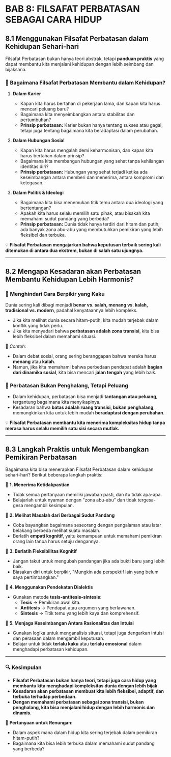 # **BAB 8: FILSAFAT PERBATASAN SEBAGAI CARA HIDUP**  

## **8.1 Menggunakan Filsafat Perbatasan dalam Kehidupan Sehari-hari**  

Filsafat Perbatasan bukan hanya teori abstrak, tetapi **panduan praktis** yang dapat membantu kita menjalani kehidupan dengan lebih seimbang dan bijaksana.  

### **📌 Bagaimana Filsafat Perbatasan Membantu dalam Kehidupan?**  

1. **Dalam Karier**  
   - Kapan kita harus bertahan di pekerjaan lama, dan kapan kita harus mencari peluang baru?  
   - Bagaimana kita menyeimbangkan antara stabilitas dan pertumbuhan?  
   - **Prinsip perbatasan:** Karier bukan hanya tentang sukses atau gagal, tetapi juga tentang bagaimana kita beradaptasi dalam perubahan.  

2. **Dalam Hubungan Sosial**  
   - Kapan kita harus mengalah demi keharmonisan, dan kapan kita harus bertahan dalam prinsip?  
   - Bagaimana kita membangun hubungan yang sehat tanpa kehilangan identitas diri?  
   - **Prinsip perbatasan:** Hubungan yang sehat terjadi ketika ada keseimbangan antara memberi dan menerima, antara kompromi dan ketegasan.  

3. **Dalam Politik & Ideologi**  
   - Bagaimana kita bisa menemukan titik temu antara dua ideologi yang bertentangan?  
   - Apakah kita harus selalu memilih satu pihak, atau bisakah kita memahami sudut pandang yang berbeda?  
   - **Prinsip perbatasan:** Dunia tidak hanya terdiri dari hitam dan putih; ada banyak zona abu-abu yang membutuhkan pemikiran yang lebih fleksibel dan terbuka.  

💡 **Filsafat Perbatasan mengajarkan bahwa keputusan terbaik sering kali ditemukan di antara dua ekstrem, bukan di salah satu ujungnya.**  

---

## **8.2 Mengapa Kesadaran akan Perbatasan Membantu Kehidupan Lebih Harmonis?**  

### **📌 Menghindari Cara Berpikir yang Kaku**  
Dunia sering kali dibagi menjadi **benar vs. salah, menang vs. kalah, tradisional vs. modern**, padahal kenyataannya lebih kompleks.  
- Jika kita melihat dunia secara hitam-putih, kita mudah terjebak dalam konflik yang tidak perlu.  
- Jika kita menyadari bahwa **perbatasan adalah zona transisi**, kita bisa lebih fleksibel dalam memahami situasi.  

📖 *Contoh:*  
- Dalam debat sosial, orang sering beranggapan bahwa mereka harus **menang** atau **kalah**.  
- Namun, jika kita memahami bahwa perbedaan pendapat adalah **bagian dari dinamika sosial**, kita bisa mencari **jalan tengah** yang lebih baik.  

### **📌 Perbatasan Bukan Penghalang, Tetapi Peluang**  
- Dalam kehidupan, perbatasan bisa menjadi **tantangan atau peluang**, tergantung bagaimana kita menyikapinya.  
- Kesadaran bahwa **batas adalah ruang transisi, bukan penghalang**, memungkinkan kita untuk lebih mudah **beradaptasi dengan perubahan**.  

💡 **Filsafat Perbatasan membantu kita menerima kompleksitas hidup tanpa merasa harus selalu memilih satu sisi secara mutlak.**  

---

## **8.3 Langkah Praktis untuk Mengembangkan Pemikiran Perbatasan**  

Bagaimana kita bisa menerapkan Filsafat Perbatasan dalam kehidupan sehari-hari? Berikut beberapa langkah praktis:  

🎯 **1. Menerima Ketidakpastian**  
- Tidak semua pertanyaan memiliki jawaban pasti, dan itu tidak apa-apa.  
- Belajarlah untuk nyaman dengan "zona abu-abu" dan tidak tergesa-gesa mengambil kesimpulan.  

🎯 **2. Melihat Masalah dari Berbagai Sudut Pandang**  
- Coba bayangkan bagaimana seseorang dengan pengalaman atau latar belakang berbeda melihat suatu masalah.  
- Berlatih **empati kognitif**, yaitu kemampuan untuk memahami pemikiran orang lain tanpa harus setuju dengannya.  

🎯 **3. Berlatih Fleksibilitas Kognitif**  
- Jangan takut untuk mengubah pandangan jika ada bukti baru yang lebih baik.  
- Biasakan diri untuk berpikir, "Mungkin ada perspektif lain yang belum saya pertimbangkan."  

🎯 **4. Menggunakan Pendekatan Dialektis**  
- Gunakan metode **tesis-antitesis-sintesis**:  
  - **Tesis** → Pemikiran awal kita.  
  - **Antitesis** → Pendapat atau argumen yang berlawanan.  
  - **Sintesis** → Titik temu yang lebih kaya dan komprehensif.  

🎯 **5. Menjaga Keseimbangan Antara Rasionalitas dan Intuisi**  
- Gunakan logika untuk menganalisis situasi, tetapi juga dengarkan intuisi dan perasaan dalam mengambil keputusan.  
- Belajar untuk tidak **terlalu kaku** atau **terlalu emosional** dalam menghadapi perbatasan kehidupan.  

---

### **🔍 Kesimpulan**  
- **Filsafat Perbatasan bukan hanya teori, tetapi juga cara hidup yang membantu kita menghadapi kompleksitas dunia dengan lebih bijak.**  
- **Kesadaran akan perbatasan membuat kita lebih fleksibel, adaptif, dan terbuka terhadap perbedaan.**  
- **Dengan memahami perbatasan sebagai zona transisi, bukan penghalang, kita bisa menjalani hidup dengan lebih harmonis dan dinamis.**  

📌 **Pertanyaan untuk Renungan:**  
- Dalam aspek mana dalam hidup kita sering terjebak dalam pemikiran hitam-putih?  
- Bagaimana kita bisa lebih terbuka dalam memahami sudut pandang yang berbeda?  
